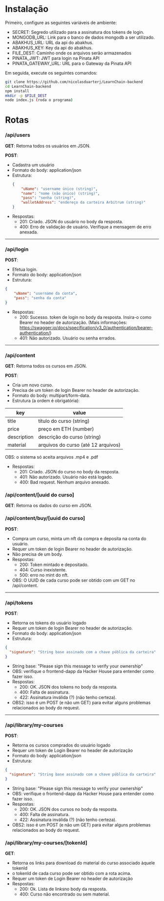 # Instalação

Primeiro, configure as seguintes variáveis de ambiente:

- SECRET: Segredo utilizado para a assinatura dos tokens de login.
- MONGODB_URL: Link para o banco de dados mongodb a ser utilizado.
- ABAKHUS_URL: URL da api do abakhus.
- ABAKHUS_KEY: Key da api do abakhus.
- FILE_DEST: Caminho onde os arquivos serão armazenados
- PINATA_JWT: JWT para login na Pinata API
- PINATA_GATEWAY_URL: URL para o Gateway da Pinata API

Em seguida, execute os seguintes comandos:

```bash
git clone https://github.com/nicolasduarterj/LearnChain-backend
cd LearnChain-backend
npm install
mkdir -p $FILE_DEST
node index.js (roda o programa)
```

# Rotas

### /api/users

**GET**: Retorna todos os usuários em JSON.

**POST**:

- Cadastra um usuário
- Formato do body: application/json
- Estrutura:
  ```JSON
  {
      "uName": "username único (string)",
      "name": "nome (não único) (string)",
      "pass": "senha (string)",
      "walletAddress": "endereço da carteira Arbitrum (string)"
  }
  ```
- Respostas:
  - 201: Criado. JSON do usuário no body da resposta.
  - 400: Erro de validação de usuário. Verifique a mensagem de erro anexada.

---

### /api/login

**POST**:

- Efetua login.
- Formato do body: application/json
- Estrutura:

```JSON
{
    "uName": "username da conta",
    "pass": "senha da conta"
}
```

- Respostas:
  - 200: Sucesso. token de login no body da resposta. Insira-o como Bearer no header de autorização. (Mais informações: https://swagger.io/docs/specification/v3_0/authentication/bearer-authentication/)
  - 401: Não autorizado. Usuário ou senha errados.

---

### /api/content

**GET**: Retorna todos os cursos em JSON.

**POST**:

- Cria um novo curso.
- Precisa de um token de login Bearer no header de autorização.
- Formato do body: multipart/form-data.
- Estrutura (a ordem é obrigatória):

| key         | value                                |
|-------------|--------------------------------------|
| title       | título do curso (string)             |
| price       | preço em ETH (number)                |
| description | descrição do curso (string)          |
| material    | arquivos do curso (até 12 arquivos) |

OBS: o sistema só aceita arquivos .mp4 e .pdf

- Respostas:
  - 201: Criado. JSON do curso no body da resposta.
  - 401: Não autorizado. Usuário não está logado.
  - 400: Bad request. Nenhum arquivo anexado.

### /api/content/\[uuid do curso\]
**GET**: Retorna os dados do curso em JSON.

### /api/content/buy/\[uuid do curso\]
**POST**:
- Compra um curso, minta um nft da compra e deposita na conta do usuário.
- Requer um token de login Bearer no header de autorização.
- Não precisa de um body.
- Respostas:
  - 200: Token mintado e depositado.
  - 404: Curso inexistente.
  - 500: erro no mint do nft.
- OBS: O UUID de cada curso pode ser obtido com um GET no /api/content.

---

### /api/tokens
**POST**:
- Retorna os tokens do usuário logado
- Requer um token de login Bearer no header de autorização.
- Formato do body: application/json
- Estrutura:
```JSON
{
  "signature": "String base assinado com a chave pública da carteira"
}
```
- String base: "Please sign this message to verify your ownership"
- OBS: verifique o frontend-dapp da Hacker House para entender como fazer isso.
- Respostas:
  - 200: OK. JSON dos tokens no body da resposta.
  - 400: Falta de assinatura.
  - 422: Assinatura inválida (?) (não tenho certeza).
- OBS2: isso é um POST (e não um GET) para evitar alguns problemas relacionados ao body do request.

---

### /api/library/my-courses
**POST**:
- Retorna os cursos comprados do usuário logado
- Requer um token de Login Bearer no header de autorização
- Formato do body: application/json
- Estrutura:
```JSON
{
  "signature": "String base assinado com a chave pública da carteira"
}
```
- String base: "Please sign this message to verify your ownership"
- OBS: verifique o frontend-dapp da Hacker House para entender como fazer isso.
- Respostas:
  - 200: OK. JSON dos cursos no body da resposta.
  - 400: Falta de assinatura.
  - 422: Assinatura inválida (?) (não tenho certeza).
- OBS2: isso é um POST (e não um GET) para evitar alguns problemas relacionados ao body do request.

### /api/library/my-courses/\[tokenId\]
**GET**:
- Retorna os links para download do material do curso associado àquele tokenId
- o tokenId de cada curso pode ser obtido com a rota acima.
- Requer um token de Login Bearer no header de autorização
- Respostas:
  - 200: Ok. Lista de linksno body da resposta.
  - 400: Curso não encontrado ou sem material.

